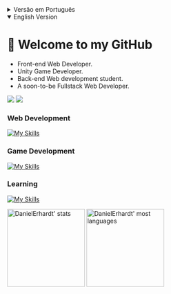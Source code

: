 <details>
<summary>Versão em Português</summary>

# 👋 Bem vindo ao meu GitHub

+ Desenvolvedor Web Front-End.
+ Desenvolvedor de Jogos Unity.
+ Estudante de desenvovimento Web Back-end.
+ Em breve, um desenvolvedor Fullstack.

<a href="https://www.linkedin.com/in/daniel-erhcardoso" target="_blank"><img src="https://img.shields.io/badge/-linkedin-%230077B5?style=for-the-badge&logo=linkedin&logoColor=white" target="_blank"></a> 
<a href = "mailto:daniel.erhcardoso@gmail.com" >
  <img src="https://img.shields.io/badge/email-D14836?style=for-the-badge&logo=gmail&logoColor=white" target="_blank" />

### Desenvolvimento Web
[![My Skills](https://skills.thijs.gg/icons?i=html,css,js,typescript,react,jest,redux)](https://skills.thijs.gg)

### Desenvolvimento de Jogos
[![My Skills](https://skills.thijs.gg/icons?i=unity,cs)](https://skills.thijs.gg)

### Aprendendo
[![My Skills](https://skills.thijs.gg/icons?i=docker,mysql,nodejs,styledcomponents)](https://skills.thijs.gg)

<span>
<img height="180em" src="https://github-readme-stats.vercel.app/api?username=DanielErhardt&show_icons=true&theme=vision-friendly-dark" alt="DanielErhardt' stats"/>
<img height="180em" src="https://github-readme-stats.vercel.app/api/top-langs/?username=DanielErhardt&layout=compact&theme=vision-friendly-dark" alt="DanielErhardt' most languages"/>
</span>
</details>

<details open>
<summary>English Version</summary>

# 👋 Welcome to my GitHub

+ Front-end Web Developer.
+ Unity Game Developer.
+ Back-end Web development student.
+ A soon-to-be Fullstack Web Developer.

<a href="https://www.linkedin.com/in/daniel-erhcardoso" target="_blank"><img src="https://img.shields.io/badge/-linkedin-%230077B5?style=for-the-badge&logo=linkedin&logoColor=white" target="_blank"></a> 
<a href = "mailto:daniel.erhcardoso@gmail.com" >
  <img src="https://img.shields.io/badge/email-D14836?style=for-the-badge&logo=gmail&logoColor=white" target="_blank" />
</a>

### Web Development
[![My Skills](https://skills.thijs.gg/icons?i=html,css,js,typescript,react,jest,redux)](https://skills.thijs.gg)

### Game Development
[![My Skills](https://skills.thijs.gg/icons?i=unity,cs)](https://skills.thijs.gg)

### Learning
[![My Skills](https://skills.thijs.gg/icons?i=docker,mysql,nodejs,styledcomponents)](https://skills.thijs.gg)

<span>
<img height="180em" src="https://github-readme-stats.vercel.app/api?username=DanielErhardt&show_icons=true&theme=vision-friendly-dark" alt="DanielErhardt' stats"/>
<img height="180em" src="https://github-readme-stats.vercel.app/api/top-langs/?username=DanielErhardt&layout=compact&theme=vision-friendly-dark" alt="DanielErhardt' most languages"/>
</span>

</details>
